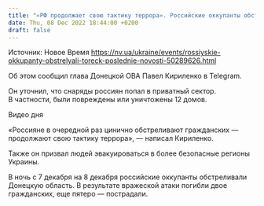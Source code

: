 ```yaml
---
title: "«РФ продолжает свою тактику террора». Российские оккупанты обстреляли Торецк — ОВА"
date: Thu, 08 Dec 2022 18:44:00 +0200
draft: false
---
```

Источник: Новое Время https://nv.ua/ukraine/events/rossiyskie-okkupanty-obstrelyali-toreck-poslednie-novosti-50289626.html


 Об этом сообщил глава Донецкой ОВА Павел Кириленко в Telegram.

Он уточнил, что снаряды россиян попал в приватный сектор. В частности, были повреждены или уничтожены 12 домов.

 Видео дня   

«Россияне в очередной раз цинично обстреливают гражданских — продолжают свою тактику террора», — написал Кириленко.

Также он призвал людей эвакуироваться в более безопасные регионы Украины.

 В ночь с 7 декабря на 8 декабря российские оккупанты обстреливали Донецкую область. В результате вражеской атаки погибли двое гражданских, еще пятеро — пострадали.
